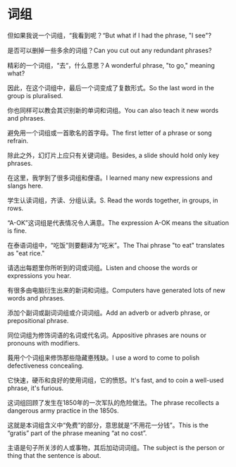 # 词组

<p><span class="chinese">但如果我说一个词组，“我看到呢？“</span><span class="english">But what if I had the phrase, "I see"?</span></p>

<p><span class="chinese">是否可以删掉一些多余的词组？</span><span class="english">Can you cut out any redundant phrases?</span></p>

<p><span class="chinese">精彩的一个词组，“去“，什么意思？</span><span class="english">A wonderful phrase, "to go," meaning what?</span></p>

<p><span class="chinese">因此，在这个词组中，最后一个词变成了复数形式。</span><span class="english">So the last word in the group is pluralised.</span></p>

<p><span class="chinese">你也同样可以教会其识别新的单词和词组。</span><span class="english">You can also teach it new words and phrases.</span></p>

<p><span class="chinese">避免用一个词组或一首歌名的首字母。</span><span class="english">The first letter of a phrase or song refrain.</span></p>

<p><span class="chinese">除此之外，幻灯片上应只有关键词组。</span><span class="english">Besides, a slide should hold only key phrases.</span></p>

<p><span class="chinese">在这里，我学到了很多词组和俚语。</span><span class="english">I learned many new expressions and slangs here.</span></p>

<p><span class="chinese">学生认读词组，齐读、分组认读。</span><span class="english">S. Read the words together, in groups, in rows.</span></p>

<p><span class="chinese">“A-OK”这词组是代表情况令人满意。</span><span class="english">The expression A-OK means the situation is fine.</span></p>

<p><span class="chinese">在泰语词组中，“吃饭”则要翻译为“吃米”。</span><span class="english">The Thai phrase "to eat" translates as "eat rice."</span></p>

<p><span class="chinese">请选出每题里你所听到的词或词组。</span><span class="english">Listen and choose the words or expressions you hear.</span></p>

<p><span class="chinese">有很多由电脑衍生出来的新词和词组。</span><span class="english">Computers have generated lots of new words and phrases.</span></p>

<p><span class="chinese">添加个副词或副词词组或介词词组。</span><span class="english">Add an adverb or adverb phrase, or prepositional phrase.</span></p>

<p><span class="chinese">同位词组为修饰词语的名词或代名词。</span><span class="english">Appositive phrases are nouns or pronouns with modifiers.</span></p>

<p><span class="chinese">莪用个个词组来修饰那些隐藏悳残缺。</span><span class="english">I use a word to come to polish defectiveness concealing.</span></p>

<p><span class="chinese">它快速，硬币和良好的使用词组，它的愤怒。</span><span class="english">It's fast, and to coin a well-used phrase, it's furious.</span></p>

<p><span class="chinese">这词组回顾了发生在1850年的一次军队的危险做法。</span><span class="english">The phrase recollects a dangerous army practice in the 1850s.</span></p>

<p><span class="chinese">这就是本词组含义中“免费”的部分，意思就是“不用花一分钱”。</span><span class="english">This is the “gratis” part of the phrase meaning “at no cost”.</span></p>

<p><span class="chinese">主语是句子所关涉的人或事物，其后加动词词组。</span><span class="english">The subject is the person or thing that the sentence is about.</span></p>

